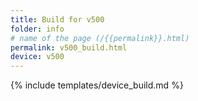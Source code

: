 ```yaml
---
title: Build for v500
folder: info
# name of the page (/{{permalink}}.html)
permalink: v500_build.html
device: v500
---
```

{% include templates/device_build.md %}
